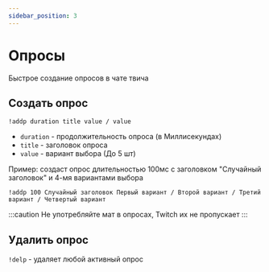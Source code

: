 ```yaml
---
sidebar_position: 3
---
```


# Опросы

Быстрое создание опросов в чате твича

## Создать опрос
`!addp duration title value / value`

- `duration` - продолжительность опроса (в Миллисекундах)
- `title` - заголовок опроса
- `value` - вариант выбора (До 5 шт)

Пример: создаст опрос длительностью 100мс с заголовком "Случайный заголовок" и 4-мя вариантами выбора
```
!addp 100 Случайный заголовок Первый вариант / Второй вариант / Третий вариант / Четвертый вариант
```
:::caution
Не употребляйте мат в опросах, Twitch их не пропускает
:::

## Удалить опрос
`!delp` - удаляет любой активный опрос
